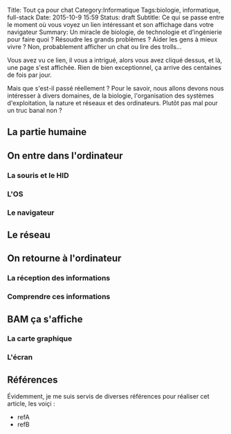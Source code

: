 Title: Tout ça pour chat
Category:Informatique
Tags:biologie, informatique, full-stack
Date: 2015-10-9 15:59
Status: draft
Subtitle: Ce qui se passe entre le moment où vous voyez un lien intéressant et son affichage dans votre navigateur
Summary: Un miracle de biologie, de technologie et d’ingénierie pour faire quoi ? Résoudre les grands problèmes ? Aider les gens à mieux vivre ? Non, probablement afficher un chat ou lire des trolls...


Vous avez vu ce lien, il vous a intrigué, alors vous avez cliqué dessus, et là, une page s'est affichée. Rien de bien exceptionnel, ça arrive des centaines de fois par jour.

Mais que s'est-il passé réellement ? Pour le savoir, nous allons devons nous intéresser à divers domaines, de la biologie, l'organisation des systèmes d'exploitation, la nature et réseaux et des ordinateurs. Plutôt pas mal pour un truc banal non ?

## La partie humaine

## On entre dans l'ordinateur

### La souris et le HID


### L'OS


### Le navigateur


## Le réseau

## On retourne à l'ordinateur

### La réception des informations

### Comprendre ces informations

## BAM ça s'affiche

### La carte graphique

### L'écran

## Références

Évidemment, je me suis servis de diverses références pour réaliser cet article, les voiçi :

 * refA
 * refB

